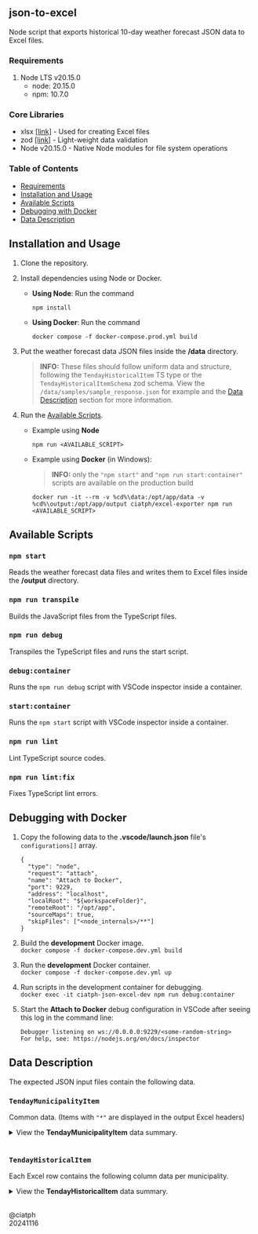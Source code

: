 ## json-to-excel

Node script that exports historical 10-day weather forecast JSON data to Excel files.

### Requirements

1. Node LTS v20.15.0
   - node: 20.15.0
   - npm: 10.7.0

### Core Libraries

- xlsx [[link]](https://cdn.sheetjs.com) - Used for creating Excel files
- zod [[link]](https://www.npmjs.com/package/zod) - Light-weight data validation
- Node v20.15.0 - Native Node modules for file system operations

### Table of Contents

- [Requirements](#requirements)
- [Installation and Usage](#installation-and-usage)
- [Available Scripts](#available-scripts)
- [Debugging with Docker](#debugging-with-docker)
- [Data Description](#data-description)

## Installation and Usage

1. Clone the repository.

2. Install dependencies using Node or Docker.<br>
   - **Using Node**: Run the command<br>
      ```
      npm install
      ```
   - **Using Docker**: Run the command<br>
      ```
      docker compose -f docker-compose.prod.yml build
      ```

3. Put the weather forecast data JSON files inside the **/data** directory.
   > **INFO:** These files should follow uniform data and structure, following the `TendayHistoricalItem` TS type or the `TendayHistoricalItemSchema` zod schema. View the `/data/samples/sample_response.json` for example and the [Data Description](#data-description) section for more information.

4. Run the [Available Scripts](#available-scripts).
   - Example using **Node**
      ```
      npm run <AVAILABLE_SCRIPT>
      ```

   - Example using **Docker** (in Windows):
      > **INFO:** only the `"npm start"` and `"npm run start:container"` scripts are available on the production build

      ```
      docker run -it --rm -v %cd%\data:/opt/app/data -v %cd%\output:/opt/app/output ciatph/excel-exporter npm run <AVAILABLE_SCRIPT>
      ```

## Available Scripts

### `npm start`

Reads the weather forecast data files and writes them to Excel files inside the **/output** directory.

### `npm run transpile`

Builds the JavaScript files from the TypeScript files.

### `npm run debug`

Transpiles the TypeScript files and runs the start script.

### `debug:container`

Runs the `npm run debug` script with VSCode inspector inside a container.

### `start:container`

Runs the `npm start` script with VSCode inspector inside a container.

### `npm run lint`
Lint TypeScript source codes.

### `npm run lint:fix`

Fixes TypeScript lint errors.

## Debugging with Docker

1. Copy the following data to the **.vscode/launch.json** file's `configurations[]` array.

   ```
   {
     "type": "node",
     "request": "attach",
     "name": "Attach to Docker",
     "port": 9229,
     "address": "localhost",
     "localRoot": "${workspaceFolder}",
     "remoteRoot": "/opt/app",
     "sourceMaps": true,
     "skipFiles": ["<node_internals>/**"]
   }
   ```

2. Build the **development** Docker image.<br>
`docker compose -f docker-compose.dev.yml build`

3. Run the **development** Docker container.<br>
`docker compose -f docker-compose.dev.yml up`

4. Run scripts in the development container for debugging.<br>
`docker exec -it ciatph-json-excel-dev npm run debug:container`

5. Start the **Attach to Docker** debug configuration in VSCode after seeing this log in the command line:<br>

   ```
   Debugger listening on ws://0.0.0.0:9229/<some-random-string>
   For help, see: https://nodejs.org/en/docs/inspector
   ```

## Data Description

The expected JSON input files contain the following data.

### `TendayMunicipalityItem`

Common data. (Items with `"*"` are displayed in the output Excel headers)

<details>
<summary>View the <b>TendayMunicipalityItem</b> data summary.</summary>

| ID | Type | Description |
| --- | ---| --- |
| date_archived | number | timestamp - date of archiving the 10-day forecast |
| date_archived_str | string | date string |
| date_created | number | timestamp - date of fetching the 10-day forecast |
| date_created_str* | string | date string |
| date_end | string | ISO date string of the date range's **end date** |
| date_end_str | string | date string |
| date_forecast | string | descriptive PAGASA date string of releasing the 10-day forecast |
| date_forecast_str* | string | date string |
| date_range* | string | free-format PAGASA 10-day validity date range string |
| date_start | string | ISO date string of the date range's **start date** |
| date_start_str | string | date string |
| error | Object | 10-day forecast fetching error logs |
| id* | String | Historical data unique ID |
| municipalities | Object | Key-value pairs whose keys are municipality names and value is an array of 10-day weather forecast data from day 1 - 10 (see **`TendayHistoricalItem`** for more information) |

</details>

<br>

### `TendayHistoricalItem`

Each Excel row contains the following column data per municipality.

<details>
<summary>View the <b>TendayHistoricalItem</b> data summary.</summary>

| ID | Type | Description |
| --- | --- | --- |
| cover | string | cloud cover |
| day | number | day number (one of 1 - 10) |
| day_format | string | String format of the forecast date, minus year |
| day_str | string | YYYY/MM/DD format of the forecast date |
| humidity | number | humidity value |
| municipality | string | municipality name |
| province | string | province name |
| rainfall | string | rainfall text description |
| rainfall_amt_text | string | Descriptive text of rainfall amount linked with the rainfall field. |
| tmax | number | maximum temperature |
| tmean | number | average mean temperature |
| tmin | number | minimum temperature |
| wdirection | string | wind direction text label |
| wspeed | number | wind speed value |

</details>

<br>

@ciatph<br>
20241116
